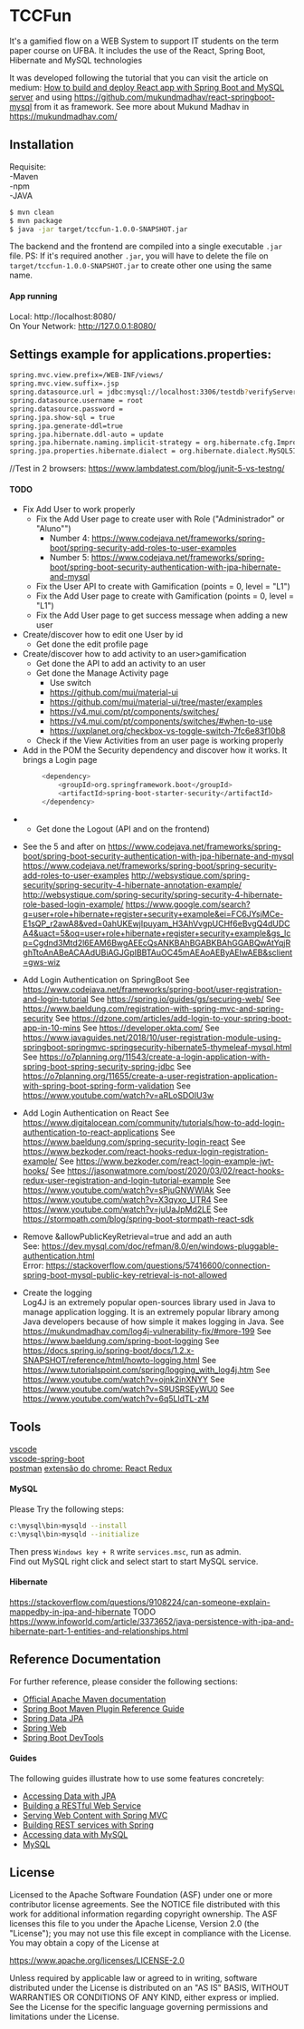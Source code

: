 # TCCFun
It's a gamified flow on a WEB System to support IT students on the term paper course on UFBA. It includes the use of the React, Spring Boot, Hibernate and MySQL technologies

It was developed following the tutorial that you can visit the article on medium: [How to build and deploy React app with Spring Boot and MySQL server](https://medium.com/@mukundmadhav/build-and-deploy-react-app-with-spring-boot-and-mysql-6f888eb0c600) and using https://github.com/mukundmadhav/react-springboot-mysql from it as framework. See more about Mukund Madhav in https://mukundmadhav.com/

## Installation
Requisite:       
  -Maven       
  -npm       
  -JAVA

```sh
$ mvn clean
$ mvn package
$ java -jar target/tccfun-1.0.0-SNAPSHOT.jar
```
The backend and the frontend are compiled into a single executable `.jar` file.
PS: If it's required another `.jar`, you will have to delete the file on `target/tccfun-1.0.0-SNAPSHOT.jar` to create other one using the same name.

####  App running
Local:            http://localhost:8080/       
  On Your Network:  http://127.0.0.1:8080/    

## Settings example for applications.properties:
```sh
spring.mvc.view.prefix=/WEB-INF/views/
spring.mvc.view.suffix=.jsp
spring.datasource.url = jdbc:mysql://localhost:3306/testdb?verifyServerCertificate=false&useSSL=false&requireSSL=false&useJDBCCompliantTimezoneShift=true&serverTimezone=UTC
spring.datasource.username = root
spring.datasource.password = 
spring.jpa.show-sql = true 
spring.jpa.generate-ddl=true
spring.jpa.hibernate.ddl-auto = update
spring.jpa.hibernate.naming.implicit-strategy = org.hibernate.cfg.ImprovedNamingStrategy
spring.jpa.properties.hibernate.dialect = org.hibernate.dialect.MySQL5InnoDBDialect
```

//Test in 2 browsers: https://www.lambdatest.com/blog/junit-5-vs-testng/

#### TODO
* Fix Add User to work properly
  * Fix the Add User page to create user with Role ("Administrador" or "Aluno"")
      * Number 4: https://www.codejava.net/frameworks/spring-boot/spring-security-add-roles-to-user-examples
      * Number 5: https://www.codejava.net/frameworks/spring-boot/spring-boot-security-authentication-with-jpa-hibernate-and-mysql
  * Fix the User API to create with Gamification (points = 0, level = "L1")
  * Fix the Add User page to create with Gamification (points = 0, level = "L1")
  * Fix the Add User page to get success message when adding a new user
* Create/discover how to edit one User by id
  * Get done the edit profile page
* Create/discover how to add activity to an user>gamification
    * Get done the API to add an activity to an user
    * Get done the Manage Activity page
      * Use switch
      * https://github.com/mui/material-ui
      * https://github.com/mui/material-ui/tree/master/examples
      * https://v4.mui.com/pt/components/switches/
      * https://v4.mui.com/pt/components/switches/#when-to-use
      * https://uxplanet.org/checkbox-vs-toggle-switch-7fc6e83f10b8
    * Check if the View Activities from an user page is working properly
* Add in the POM the Security dependency and discover how it works. It brings a Login page
```sh
        <dependency>
            <groupId>org.springframework.boot</groupId>
            <artifactId>spring-boot-starter-security</artifactId>
        </dependency>
```
*    * Get done the Logout (API and on the frontend)




* See the 5 and after on https://www.codejava.net/frameworks/spring-boot/spring-boot-security-authentication-with-jpa-hibernate-and-mysql
    https://www.codejava.net/frameworks/spring-boot/spring-security-add-roles-to-user-examples
    http://websystique.com/spring-security/spring-security-4-hibernate-annotation-example/
    http://websystique.com/spring-security/spring-security-4-hibernate-role-based-login-example/
    https://www.google.com/search?q=user+role+hibernate+register+security+example&ei=FC6JYsjMCe-E1sQP_r2awA8&ved=0ahUKEwjIpuyam_H3AhVvgpUCHf6eBvgQ4dUDCA4&uact=5&oq=user+role+hibernate+register+security+example&gs_lcp=Cgdnd3Mtd2l6EAM6BwgAEEcQsANKBAhBGABKBAhGGABQwAtYqjRghTtoAnABeACAAdUBiAGJGpIBBTAuOC45mAEAoAEByAEIwAEB&sclient=gws-wiz

* Add Login Authentication on SpringBoot
 See https://www.codejava.net/frameworks/spring-boot/user-registration-and-login-tutorial
 See https://spring.io/guides/gs/securing-web/
 See https://www.baeldung.com/registration-with-spring-mvc-and-spring-security
 See https://dzone.com/articles/add-login-to-your-spring-boot-app-in-10-mins
 See https://developer.okta.com/
 See https://www.javaguides.net/2018/10/user-registration-module-using-springboot-springmvc-springsecurity-hibernate5-thymeleaf-mysql.html
 See https://o7planning.org/11543/create-a-login-application-with-spring-boot-spring-security-spring-jdbc
 See https://o7planning.org/11655/create-a-user-registration-application-with-spring-boot-spring-form-validation
 See https://www.youtube.com/watch?v=aRLoSDOlU3w

* Add Login Authentication on React
 See https://www.digitalocean.com/community/tutorials/how-to-add-login-authentication-to-react-applications
 See https://www.baeldung.com/spring-security-login-react
 See https://www.bezkoder.com/react-hooks-redux-login-registration-example/
 See https://www.bezkoder.com/react-login-example-jwt-hooks/
 See https://jasonwatmore.com/post/2020/03/02/react-hooks-redux-user-registration-and-login-tutorial-example
 See https://www.youtube.com/watch?v=sPjuGNWWlAk
 See https://www.youtube.com/watch?v=X3qyxo_UTR4
 See https://www.youtube.com/watch?v=juUaJpMd2LE
 See https://stormpath.com/blog/spring-boot-stormpath-react-sdk

* Remove &allowPublicKeyRetrieval=true and add an auth       
  See: https://dev.mysql.com/doc/refman/8.0/en/windows-pluggable-authentication.html       
  Error: https://stackoverflow.com/questions/57416600/connection-spring-boot-mysql-public-key-retrieval-is-not-allowed

* Create the logging  
  Log4J is an extremely popular open-sources library used in Java to manage application logging. It is an extremely popular library among Java developers because of how simple it makes logging in Java. 
  See https://mukundmadhav.com/log4j-vulnerability-fix/#more-199
  See https://www.baeldung.com/spring-boot-logging
  See https://docs.spring.io/spring-boot/docs/1.2.x-SNAPSHOT/reference/html/howto-logging.html
  See https://www.tutorialspoint.com/spring/logging_with_log4j.htm
  See https://www.youtube.com/watch?v=ojnk2inXNYY
  See https://www.youtube.com/watch?v=S9USRSEyWU0
  See https://www.youtube.com/watch?v=6q5LldTL-zM

## Tools
[vscode](https://code.visualstudio.com/sha/download?build=stable&os=win32-x64-user)       
  [vscode-spring-boot](https://github.com/spring-projects/sts4/tree/main/vscode-extensions/vscode-spring-boot#usage)       
  [postman](https://www.postman.com/downloads/)
  [extensão do chrome: React Redux](https://github.com/reduxjs/redux-devtools)

#### MySQL
Please Try the following steps:
```sh
c:\mysql\bin>mysqld --install
c:\mysql\bin>mysqld --initialize
```
Then press `Windows key + R` write `services.msc`, run as admin.       
  Find out MySQL right click and select start to start MySQL service.

#### Hibernate
https://stackoverflow.com/questions/9108224/can-someone-explain-mappedby-in-jpa-and-hibernate
  TODO
  https://www.infoworld.com/article/3373652/java-persistence-with-jpa-and-hibernate-part-1-entities-and-relationships.html

## Reference Documentation
For further reference, please consider the following sections:

* [Official Apache Maven documentation](https://maven.apache.org/guides/index.html)
* [Spring Boot Maven Plugin Reference Guide](https://docs.spring.io/spring-boot/docs/2.2.4.RELEASE/maven-plugin/)
* [Spring Data JPA](https://docs.spring.io/spring-boot/docs/2.2.4.RELEASE/reference/htmlsingle/#boot-features-jpa-and-spring-data)
* [Spring Web](https://docs.spring.io/spring-boot/docs/2.2.4.RELEASE/reference/htmlsingle/#boot-features-developing-web-applications)
* [Spring Boot DevTools](https://docs.spring.io/spring-boot/docs/2.2.4.RELEASE/reference/htmlsingle/#using-boot-devtools)

#### Guides
The following guides illustrate how to use some features concretely:

* [Accessing Data with JPA](https://spring.io/guides/gs/accessing-data-jpa/)
* [Building a RESTful Web Service](https://spring.io/guides/gs/rest-service/)
* [Serving Web Content with Spring MVC](https://spring.io/guides/gs/serving-web-content/)
* [Building REST services with Spring](https://spring.io/guides/tutorials/bookmarks/)
* [Accessing data with MySQL](https://spring.io/guides/gs/accessing-data-mysql/)
* [MySQL](https://www.devmedia.com.br/guia/tecnologia-mysql/34335)

## License
Licensed to the Apache Software Foundation (ASF) under one
 or more contributor license agreements.  See the NOTICE file
 distributed with this work for additional information
 regarding copyright ownership.  The ASF licenses this file
 to you under the Apache License, Version 2.0 (the
 "License"); you may not use this file except in compliance
 with the License.  You may obtain a copy of the License at

https://www.apache.org/licenses/LICENSE-2.0

 Unless required by applicable law or agreed to in writing,
 software distributed under the License is distributed on an
 "AS IS" BASIS, WITHOUT WARRANTIES OR CONDITIONS OF ANY
 KIND, either express or implied.  See the License for the
 specific language governing permissions and limitations
 under the License.